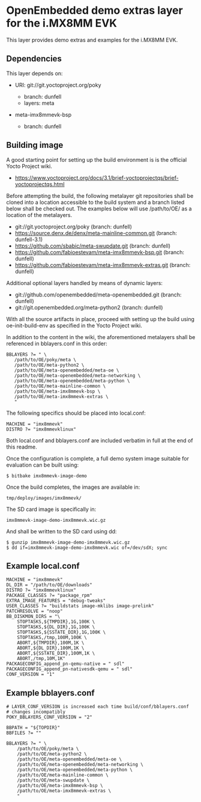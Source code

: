 OpenEmbedded demo extras layer for the i.MX8MM EVK
==================================================

This layer provides demo extras and examples for
the i.MX8MM EVK.

Dependencies
------------

This layer depends on:

* URI: git://git.yoctoproject.org/poky
  - branch: dunfell
  - layers: meta

* meta-imx8mmevk-bsp
  - branch: dunfell

Building image
--------------

A good starting point for setting up the build environment is is the official
Yocto Project wiki.

* https://www.yoctoproject.org/docs/3.1/brief-yoctoprojectqs/brief-yoctoprojectqs.html

Before attempting the build, the following metalayer git repositories shall
be cloned into a location accessible to the build system and a branch listed
below shall be checked out. The examples below will use /path/to/OE/ as a
location of the metalayers.

* git://git.yoctoproject.org/poky					(branch: dunfell)
* https://source.denx.de/denx/meta-mainline-common.git		(branch: dunfell-3.1)
* https://github.com/sbabic/meta-swupdate.git				(branch: dunfell)
* https://github.com/fabioestevam/meta-imx8mmevk-bsp.git		(branch: dunfell)
* https://github.com/fabioestevam/meta-imx8mmevk-extras.git		(branch: dunfell)

Additional optional layers handled by means of dynamic layers:
* git://github.com/openembedded/meta-openembedded.git		(branch: dunfell)
* git://git.openembedded.org/meta-python2				(branch: dunfell)

With all the source artifacts in place, proceed with setting up the build
using oe-init-build-env as specified in the Yocto Project wiki.

In addition to the content in the wiki, the aforementioned metalayers shall
be referenced in bblayers.conf in this order:

```
BBLAYERS ?= " \
   /path/to/OE/poky/meta \
   /path/to/OE/meta-python2 \
   /path/to/OE/meta-openembedded/meta-oe \
   /path/to/OE/meta-openembedded/meta-networking \
   /path/to/OE/meta-openembedded/meta-python \
   /path/to/OE/meta-mainline-common \
   /path/to/OE/meta-imx8mmevk-bsp \
   /path/to/OE/meta-imx8mmevk-extras \
   "
```

The following specifics should be placed into local.conf:

```
MACHINE = "imx8mmevk"
DISTRO ?= "imx8mmevklinux"
```

Both local.conf and bblayers.conf are included verbatim in full at the end
of this readme.

Once the configuration is complete, a full demo system image suitable for
evaluation can be built using:

```
$ bitbake imx8mmevk-image-demo
```

Once the build completes, the images are available in:

```
tmp/deploy/images/imx8mmevk/
```

The SD card image is specifically in:

```
imx8mmevk-image-demo-imx8mmevk.wic.gz
```

And shall be written to the SD card using dd:

```
$ gunzip imx8mmevk-image-demo-imx8mmevk.wic.gz
$ dd if=imx8mmevk-image-demo-imx8mmevk.wic of=/dev/sdX; sync
```

Example local.conf
------------------
```
MACHINE = "imx8mmevk"
DL_DIR = "/path/to/OE/downloads"
DISTRO ?= "imx8mmevklinux"
PACKAGE_CLASSES ?= "package_rpm"
EXTRA_IMAGE_FEATURES = "debug-tweaks"
USER_CLASSES ?= "buildstats image-mklibs image-prelink"
PATCHRESOLVE = "noop"
BB_DISKMON_DIRS = "\
    STOPTASKS,${TMPDIR},1G,100K \
    STOPTASKS,${DL_DIR},1G,100K \
    STOPTASKS,${SSTATE_DIR},1G,100K \
    STOPTASKS,/tmp,100M,100K \
    ABORT,${TMPDIR},100M,1K \
    ABORT,${DL_DIR},100M,1K \
    ABORT,${SSTATE_DIR},100M,1K \
    ABORT,/tmp,10M,1K"
PACKAGECONFIG_append_pn-qemu-native = " sdl"
PACKAGECONFIG_append_pn-nativesdk-qemu = " sdl"
CONF_VERSION = "1"
```

Example bblayers.conf
---------------------
```
# LAYER_CONF_VERSION is increased each time build/conf/bblayers.conf
# changes incompatibly
POKY_BBLAYERS_CONF_VERSION = "2"

BBPATH = "${TOPDIR}"
BBFILES ?= ""

BBLAYERS ?= " \
	/path/to/OE/poky/meta \
	/path/to/OE/meta-python2 \
	/path/to/OE/meta-openembedded/meta-oe \
	/path/to/OE/meta-openembedded/meta-networking \
	/path/to/OE/meta-openembedded/meta-python \
	/path/to/OE/meta-mainline-common \
	/path/to/OE/meta-swupdate \
	/path/to/OE/meta-imx8mmevk-bsp \
	/path/to/OE/meta-imx8mmevk-extras \
	"

```
